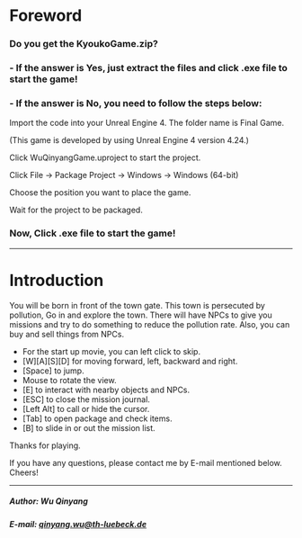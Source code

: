 # Foreword
### Do you get the KyoukoGame.zip?

### - If the answer is Yes, just extract the files and click .exe file to start the game!

### - If the answer is No, you need to follow the steps below: 
Import the code into your Unreal Engine 4. The folder name is Final Game.  

(This game is developed by using Unreal Engine 4 version 4.24.)

Click WuQinyangGame.uproject to start the project.

Click File -> Package Project -> Windows -> Windows (64-bit)

Choose the position you want to place the game.

Wait for the project to be packaged.

### Now, Click .exe file to start the game!

******
# Introduction
You will be born in front of the town gate. This town is persecuted by pollution, Go in and explore the town. There will have NPCs to give you missions and try to do something to reduce the pollution rate. Also, you can buy and sell things from NPCs.

- For the start up movie, you can left click to skip.
- [W][A][S][D] for moving forward, left, backward and right.
- [Space] to jump.
- Mouse to rotate the view.
- [E] to interact with nearby objects and NPCs.
- [ESC] to close the mission journal.
- [Left Alt] to call or hide the cursor.
- [Tab] to open package and check items.
- [B] to slide in or out the mission list.


Thanks for playing.

If you have any questions, please contact me by E-mail mentioned below. Cheers!
*****
##### Author: Wu Qinyang
##### E-mail: qinyang.wu@th-luebeck.de
